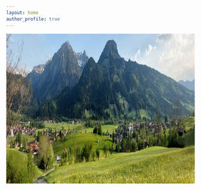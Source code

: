 ```yaml
---
layout: home
author_profile: true
---
```


<img src="/assets/images/cover-photo.jpg" alt="Bad Hindelang" height="400">
